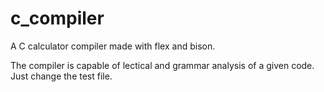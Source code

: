 # c_compiler
A C calculator compiler made with flex and bison.

The compiler is capable of lectical and grammar analysis of a given code. Just change the test file.
